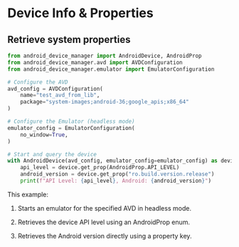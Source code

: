 # Device Info & Properties

## Retrieve system properties

```python
from android_device_manager import AndroidDevice, AndroidProp
from android_device_manager.avd import AVDConfiguration
from android_device_manager.emulator import EmulatorConfiguration

# Configure the AVD
avd_config = AVDConfiguration(
    name="test_avd_from_lib",
    package="system-images;android-36;google_apis;x86_64"
)

# Configure the Emulator (headless mode)
emulator_config = EmulatorConfiguration(
    no_window=True,
)

# Start and query the device
with AndroidDevice(avd_config, emulator_config=emulator_config) as device:
    api_level = device.get_prop(AndroidProp.API_LEVEL)
    android_version = device.get_prop("ro.build.version.release")
    print(f"API Level: {api_level}, Android: {android_version}")
```

This example:

1. Starts an emulator for the specified AVD in headless mode.

2. Retrieves the device API level using an AndroidProp enum.

3. Retrieves the Android version directly using a property key.